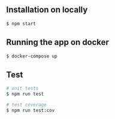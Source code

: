 
## Installation on locally

```bash
$ npm start
```

## Running the app on docker 
```bash
$ docker-compose up
```
## Test

```bash
# unit tests
$ npm run test

# test coverage
$ npm run test:cov
```

